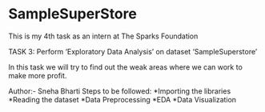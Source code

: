 # SampleSuperStore
This is my 4th task as an intern at The Sparks Foundation

TASK 3: Perform ‘Exploratory Data Analysis’ on dataset ‘SampleSuperstore’

In this task we will try to find out the weak areas where we can work to make more profit.

Author:- Sneha Bharti
Steps to be followed:
*Importing the libraries
*Reading the dataset
*Data Preprocessing
*EDA
*Data Visualization
